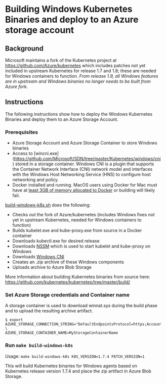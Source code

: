 # Building Windows Kubernetes Binaries and deploy to an Azure storage account

## Background
Microsoft maintains a fork of the Kubernetes project at https://github.com/Azure/kubernetes which includes patches not yet included in upstream Kubernetes for release 1.7 and 1.8; these are needed for Windows containers to function. *From release 1.9, all Windows features are in upstream and Windows binaries no longer needs to be built from Azure fork.*

## Instructions
The following instructions show how to deploy the Windows Kubernetes Binaries and deploy them to an Azure Storage Account.

### Prerequisites
* Azure Storage Account and Azure Storage Container to store Windows binaries
* Access to [wincni.exe] (https://github.com/Microsoft/SDN/tree/master/Kubernetes/windows/cni) stored in a storage container. Windows CNI is a plugin that supports the Container Network Interface (CNI) network model and interfaces with the Windows Host Networking Service (HNS) to configure host networking and policy.
* Docker installed and running. MacOS users using Docker for Mac must have at [least 3GB of memory allocated to Docker](https://github.com/kubernetes/kubernetes/tree/master/build/#requirements) or building will likely fail.

[build-windows-k8s.sh](../scripts/build-windows-k8s.sh) does the following:
- Checks out the fork of Azure/kubernetes (includes Windows fixes not yet in upstream Kubernetes, needed for Windows containers to function)
- Builds kubelet.exe and kube-proxy.exe from source in a Docker container
- Downloads kubectl.exe for desired release
- Downloads [NSSM](https://nssm.cc) which is used to start kubelet and kube-proxy on Windows
- Downloads [Windows CNI](https://github.com/Microsoft/SDN/tree/master/Kubernetes/windows/cni)
- Creates an .zip archive of these Windows components
- Uploads archive to Azure Blob Storage

More information about building Kubernetes binaries from source here: https://github.com/kubernetes/kubernetes/tree/master/build/

### Set Azure Storage credentials and Container name

A storage container is used to download winnat.sys during the build phase and to upload the resulting archive artifact.
```
$ export AZURE_STORAGE_CONNECTION_STRING="DefaultEndpointsProtocol=https;AccountName=MyStorageAccountName;AccountKey=..." \
AZURE_STORAGE_CONTAINER_NAME=MyStorageContainerName
```

### Run `make build-windows-k8s`

Usage: `make build-windows-k8s K8S_VERSION=1.7.4 PATCH_VERSION=1`

This will build Kubernetes binaries for Windows agents based on Kubernetes release version 1.7.4 and place the zip artifact in Azure Blob Storage.
